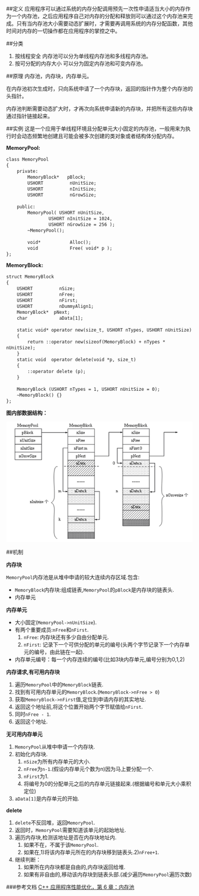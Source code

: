 ##定义
应用程序可以通过系统的内存分配调用预先一次性申请适当大小的内存作为一个内存池，之后应用程序自己对内存的分配和释放则可以通过这个内存池来完成。只有当内存池大小需要动态扩展时，才需要再调用系统的内存分配函数，其他时间对内存的一切操作都在应用程序的掌控之中。

##分类
1. 按线程安全
    内存池可以分为单线程内存池和多线程内存池。
2. 按可分配的内存大小
    可以分为固定内存池和可变内存池。  

##原理
内存池，内存块，内存单元。

在内存池初次生成时，只向系统申请了一个内存块，返回的指针作为整个内存池的头指针。

内存池判断需要动态扩大时，才再次向系统申请新的内存块，并把所有这些内存块通过指针链接起来。

##实例
这是一个应用于单线程环境且分配单元大小固定的内存池，一般用来为执行时会动态频繁地创建且可能会被多次创建的类对象或者结构体分配内存。

**MemoryPool:**
```
class MemoryPool
{
	private:
		MemoryBlock*   pBlock;
		USHORT          nUnitSize;
		USHORT          nInitSize;
		USHORT          nGrowSize;

	public:
		MemoryPool( USHORT nUnitSize,
				USHORT nInitSize = 1024,
				USHORT nGrowSize = 256 );
		~MemoryPool();

		void*           Alloc();
		void            Free( void* p );
};
```

**MemoryBlock:**
```
struct MemoryBlock
{
	USHORT          nSize;
	USHORT          nFree;
	USHORT          nFirst;
	USHORT          nDummyAlign1;
	MemoryBlock*  pNext;
	char            aData[1];

	static void* operator new(size_t, USHORT nTypes, USHORT nUnitSize)
	{
		return ::operator new(sizeof(MemoryBlock) + nTypes * nUnitSize);
	}
	static void  operator delete(void *p, size_t)
	{
		::operator delete (p);
	}

	MemoryBlock (USHORT nTypes = 1, USHORT nUnitSize = 0);
	~MemoryBlock() {}
};
```

**图内部数据结构：**


![memp1](https://github.com/Tianer1123/c_tools/blob/master/memory/img/mempool1.png)


##机制

**内存块**

`MemoryPool`内存池是从堆中申请的较大连续内存区域.包含:
* `MemoryBlock`内存块:组成链表,`MemoryPool`的`pBlock`是内存块的链表头.
* 内存单元

**内存单元**
* 大小固定(`MemoryPool->nUnitSize`).
* 有两个重要成员:`nFree`和`nFirst`.
	1. `nFree`: 内存块还有多少自由分配单元.
	2. `nFirst`: 记录下一个可供分配的单元的编号(头两个字节记录下一个内存单元的编号，由此链在一起).
* 内存单元编号：每一个内存连续的编号(比如3块内存单元,编号分别为0,1,2)

**内存请求,有可用内存块**

1. 遍历`MemoryPool`中的`MemoryBlock`链表.
2. 找到有可用内存单元的`MemoryBlock`.(`MemoryBlock->nFree > 0`)
3. 获取`MemoryBlock->nFirst`值,定位到申请内存的其实地址.
4. 返回这个地址前,将这个位置开始两个字节赋值给`nFirst`.
5. 同时`nFree - 1`.
6. 返回这个地址.

**无可用内存单元**

1. `MemoryPool`从堆中申请一个内存块.
2. 初始化内存块.
	1. `nSize`为所有内存单元的大小.
	2. `nFree`为`n-1`.(假设内存单元个数为n)因为马上要分配一个.
	3. `nFirst`为1.
	4. 将编号为0的分配单元之后的内存单元链接起来.(根据编号和单元大小乘积定位)
3. `aData[1]`是内存单元的开始.

**delete**

1. `delete`不反回堆，返回`MemoryPool`.
2. 返回时，`MemoryPool`需要知道该单元的起始地址.
3. 遍历内存块,检测该地址是否在内存块地址内.
	1. 如果不在，不属于该`MemoryPool`.
	2. 如果在,1)将该内存单元所在的内存块移到链表头.2)`nFree+1`.
4. 继续判断：
	1. 如果所在内存块都是自由的,内存块返回给堆.
	2. 如果有非自由的,移动该内存块到链表头部.(减少遍历`MemoryPool`遍历次数)

###参考文档
[C++ 应用程序性能优化，第 6 章：内存池](http://www.ibm.com/developerworks/cn/linux/l-cn-ppp/index6.html#icomments)
